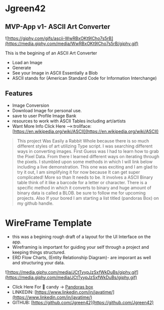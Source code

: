 # Jgreen42
## MVP-App v1- ASCII Art Converter

![https://giphy.com/gifs/ascii-WwRBxOKt9lCho7s5rB](https://media.giphy.com/media/WwRBxOKt9lCho7s5rB/giphy.gif)



This is the begining of an ASCII Art Converter

- Load an Image
- Generate
- See your Image in ASCII Essentially a Blob
- ASCII stands for (American Standard Code for Information Interchange)

## Features

- Image Conversion 
- Download Image for personal use.
- save to user Profile Image Bank 
- resources to work with ASCII Tables including art/artists
- Want More Info Click Here -->:trollface:[https://en.wikipedia.org/wiki/ASCII](https://en.wikipedia.org/wiki/ASCII)

>This project Was Easily a Rabbit Whole because there is so much different styles of art utilizing Type script. 
I was searching different ways in converting images. First Guess was I had to learn how to grab the Pixel Data.
From there I learned different ways on iterating through the pixels. I stumbled upon some methods in which I will link below including a live demonstration.
This one was exciting and I am glad to try it out, I am simplifying it for now because It can get super complicated! More so than It needs to be. It involves a ASCII Binary table think of it like a barcode for a letter or character. There is a specific method in which it converts to binary and huge amount of binary data is called a BLOB. 
be sure to follow me for upcoming projects. Also If your bored I am starting a list titled (pandoras Box) on my github handle.
>
# WireFrame Template 
- this was a begining rough draft of a layout for the UI Interface on the app.
- Wireframing is important for guiding your self through a project and keeping things structured.
- ERD Flow Charts, (Entity Relationship Diagram)- are imporant as well and structuring your data.

![https://media.giphy.com/media/JCtTyypJzSxfWkDuBs/giphy.gif](https://media.giphy.com/media/JCtTyypJzSxfWkDuBs/giphy.gif)
 - Click Here For :brain: candy -> [Pandoras box](https://github.com/stars/Jgreen42/lists/pandoras-box)
 - LINKEDIN: [https://www.linkedin.com/in/javatime/](https://www.linkedin.com/in/javatime/)
 - GITHUB: [https://github.com/Jgreen42](https://github.com/Jgreen42)
